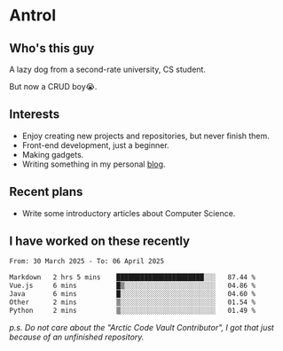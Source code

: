 # Antrol

## Who's this guy

A lazy dog from a second-rate university, CS student.

But now a CRUD boy😭.

## Interests

* Enjoy creating new projects and repositories, but never finish them.
* Front-end development, just a beginner.
* Making gadgets.
* Writing something in my personal [blog](https://blog.antrol.xyz/).

## Recent plans

* Write some introductory articles about Computer Science.

<!--
* Try to develop a website for [Anime4KCPP](https://github.com/TianZerL/Anime4KCPP).
* Develop a Markdown renderer which user can customize its css, of course it is GUI-based.~~(If I could finish  it before getting bored)~~
* Work with my [teammates](https://github.com/SWJTU-Lazy-Dogs).
* Find something interests me, as a hobby after finishing my ~~boring~~ homework.
-->

## I have worked on these recently

<!--START_SECTION:waka-->

```txt
From: 30 March 2025 - To: 06 April 2025

Markdown   2 hrs 5 mins    ██████████████████████░░░   87.44 %
Vue.js     6 mins          █▒░░░░░░░░░░░░░░░░░░░░░░░   04.86 %
Java       6 mins          █░░░░░░░░░░░░░░░░░░░░░░░░   04.60 %
Other      2 mins          ▒░░░░░░░░░░░░░░░░░░░░░░░░   01.54 %
Python     2 mins          ▒░░░░░░░░░░░░░░░░░░░░░░░░   01.49 %
```

<!--END_SECTION:waka-->

*p.s.  Do not care about the "Arctic Code Vault Contributor", I got that just because of an unfinished repository.*

<!--
**qzmlgfj/qzmlgfj** is a ✨ _special_ ✨ repository because its `README.md` (this file) appears on your GitHub profile.

Here are some ideas to get you started:

- 🔭 I’m currently working on ...
- 🌱 I’m currently learning ...
- 👯 I’m looking to collaborate on ...
- 🤔 I’m looking for help with ...
- 💬 Ask me about ...
- 📫 How to reach me: ...
- 😄 Pronouns: ...
- ⚡ Fun fact: ...
-->
